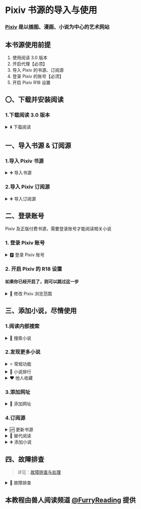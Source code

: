 # Pixiv 书源的导入与使用

### [Pixiv](www.pixiv.net) 是以插图、漫画、小说为中心的艺术网站


## 本书源使用前提
1. 使用阅读 3.0 版本
2. 开启代理【必须】
3. 导入 Pixiv 的书源、订阅源
4. 登录 Pixiv 的账号【必须】
5. 开启 Pixiv R18 设置


## 〇、下载并安装阅读
### 1.下载阅读 3.0 版本
<details>
<summary> ⬇️ 下载阅读 </summary>

点击链接，下载安装包并安装，**推荐使用共存版**
> https://miaogongzi.lanzout.com/b01rgkhhe
> 
> 最新下载链接请查看 [下载阅读](./Download.md)


### 2.了解阅读功能与用法
> 请查看[阅读是什么软件？阅读简介](./ReadMe.md)
</details>


## 一、导入书源 & 订阅源
### 1.导入 Pixiv 书源
<details><summary> ➕ 导入书源 </summary>

【**开启代理**】后，复制下方的书源链接
```
https://raw.githubusercontent.com/windyhusky/PixivSource/main/pixiv.json
```


#### 1.1 打开【订阅】页面，点击【规则订阅】
![img](./pic/SubscribeEntry.png)


#### 1.2 点击加号，粘贴链接，保存订阅
![img](./pic/SubscribeBoookSourcePixiv.jpg)


#### 1.3 点击相应订阅规则，导入并启用/更新书源
![img](./pic/SubscribeHomePage.jpg)

**首次点击【订阅规则】 即可导入**

![img](./pic/InportBookSourcePixiv.jpg)

**【系列书源】与【单篇书源】功能完全一致，导入/启用其中一个即可**

**导入之后，再次点击则会检查更新**

> 更多导入方法请查看[如何获取书源？导入书源？](./ImportBookSource.md)
</details>


### 2.导入 Pixiv 订阅源
<details><summary> ➕ 导入订阅源 </summary>

【**开启代理**】后，复制下方的订阅源链接
```
https://raw.githubusercontent.com/windyhusky/PixivSource/main/btsrk.json
```

#### 2.1 打开【订阅】页面，点击【规则订阅】
![img](./pic/SubscribeEntry.png)


#### 2.2 点击加号，更改规则类型，粘贴链接，保存订阅
**注意这里要把【书源】改成【订阅源】**

![img](./pic/SubscribeRssSourceBtsrk.jpg)


#### 2.3 点击相应订阅规则，导入并启用/更新书源
![img](./pic/SubscribeHomePage.jpg)

**首次点击【订阅规则】 即可导入**

![img](./pic/InportRssSourceBtsrk.png)

**导入之后，再次点击则会检查更新**

> 更多导入方法请查看[如何导入订阅源](./ImportRssSource.md)
</details>


## 二、登录账号
Pixiv 及正版付费书源，需要登录账号才能阅读相关小说
### 1. 登录 Pixiv 账号

<details><summary> 🅿️ 登录 Pixiv 账号 </summary>

#### 1.1 开启代理工具
此处略过，请自行学习，**最好开启【全局代理】**


#### 1.2 登录 Pixiv 账号
**我的-书源管理-点击 Pixiv 书源右侧三点菜单-登录-登录账号**

![img](./pic/PixivLogin1.jpg)

![img](./pic/PixivLoginUI.jpg)

**登录你的账号，登录成功后，点击右上角的对勾**

![img](./pic/PixivLoginIn2.jpg)

**如果需要验证码，请更换代理，或过段时间再次尝试**
</details>


### 2. 开启 Pixiv 的 R18 设置
#### 如果你已经开启了，则可以跳过这一步
<details><summary> 🔞 修改 Pixiv 浏览范围 </summary>

**再次点击登录，滑动屏幕，点击头像，再次点击头像，编辑个人资料**


#### 2.1 编辑出生年份
[Pixiv 个人资料](https://www.pixiv.net/settings/profile) - 编辑个人资料 - 出生年份

出生年份改到：**2000年或2000年之前**，确保你的年龄在20岁及以上

![img](./pic/PixivSettingsBirth.png)


#### 2.2 修改作品浏览范围
[Pixiv 设置](https://www.pixiv.net/settings/viewing) - 浏览与显示 - 年龄限制作品

根据自己情况选择显示：R18 作品 与 R18G 作品

不知道二者区别的可以查看这篇文档 [作品评级是什么？](https://www.pixiv.help/hc/zh-cn/articles/39125149371289-%E4%BD%9C%E5%93%81%E8%AF%84%E7%BA%A7%E6%98%AF%E4%BB%80%E4%B9%88)

![img](./pic/PixivSettingsView.png)
</details>


## 三、添加小说，尽情使用
### 1.阅读内部搜索
<details><summary> 🔎 搜索小说 </summary>

✅ 支持搜索：小说名称、系列小说名称、作者名称、小说标签、小说链接

![img](./pic/SearchViaLegado.png)
</details>


### 2.发现更多小说
<details><summary> ⭐️ 常规功能 </summary>

![img](./pic/DiscoverPixiv.png)
</details>


<details><summary> 👑 小说排行 </summary>

![img](./pic/DiscoverPixivRanking.png)
  - ✅ R18小说排行榜(🔞 排行榜)
  - ✅ 一般小说排行榜(🆗 排行榜)
    >（默认隐藏，可在书源设置中修改`SHOW_GENERAL_RANK`)，更改后需要在发现页面刷新分类（发现：长按"Pixiv"，刷新
</details>


<details>
<summary> ❤️ 他人收藏 </summary>

发现 - 长按"Pixiv" - 编辑 - 右上角菜单 - 设置源变量

![img](./pic/SetSourceVariable0.png)

![img](./pic/SetSourceVariable1.png)

![img](./pic/SetSourceVariable2.png)

设置源变量：输入作者ID，一行一个，可添加作者名，保存
```
12345 // 作者A
67890 # 作者B
```
发现：长按"Pixiv"，刷新，查看他人收藏

![img](./pic/SetSourceVariable0.png)

![img](./pic/DiscoverPixivLikes.png)
</details>


### 3.添加网址
<details>
<summary> 🔗 添加网址 </summary>
书架 - 菜单 - 添加网址 - 粘贴小说链接，可以同时添加多个小说的链接

![img](./pic/AddBookViaUrl1.png)
![img](./pic/AddBookViaUrl2.png)
![img](./pic/AddBookViaUrl3.png)

支持 Pixiv 多个格式的网址链接：
```
Pixiv 小说链接
https://www.pixiv.net/novel/show.php?id=20063566

Pixiv 系列小说链接
https://www.pixiv.net/novel/series/8054073
```
无法添加的链接：
```
Pixiv App 小说分享链接（删掉#号即可正常添加）
测试页面 | 唐尼瑞姆 #pixiv https://www.pixiv.net/novel/show.php?id=20063566

Pixiv 作者页面
https://www.pixiv.net/users/16721009
```
</details>


### 4.订阅源
<details><summary> 🆙 更新书源 </summary>

#### 4.0 更新书源
</details>


<details><summary> 💬 替代阅读 </summary>

#### 4.1 替代阅读搜索
受阅读所限，阅读内部搜索不可能完全支持 Pixiv 的全部搜索功能。网站的搜索功能更加全面

![img](./pic/SearchViaPixiv.png)


#### 4.2 替代阅读发现
阅读内部浏览器打开 Pixiv，即可使用 Pixiv 书源未完成的功能，如排行榜等功能
![img](./pic/PixivNovelRanking.png)
</details>


<details><summary> ➕ 添加小说 </summary>

#### 4.3 添加小说至书架
在阅读内部浏览器内打开 Pixiv 小说/系列小说页面，【刷新】，点击【加入书架】按钮添加小说到书架

- 添加小说到书架
![img](./pic/AddBookViaPixiv1.png)

- 添加系列小说到书架
![img](./pic/AddBookViaPixiv2.png)
</details>


## 四、故障排查
> 详见：[故障排查与处理](./TroubleShoot.md)
<details>
<summary> 🐞 故障排查 </summary>

### 1.确定书源可以正常使用
书架页面，搜索 `R18` 测试书源能否正常使用，以及R18设置是否开启。

#### 如果没有搜索结果，请检查一下内容：
**⓪检查 Pixiv 书源是否导入**

**①检查 Pixiv 书源是否启用**

**②检查代理是否可用**

**③检查阅读是否走了代理**

**④检查网络是否可用**

**如果上述均无问题，但依然没有搜索结果，那就是书源需要更新了**


### 2.图片无法正常显示
#### 解决措施：关闭替换净化
![img](./pic/ReplaceTurnOff.png)
</details>


## 本教程由兽人阅读频道 [@FurryReading](https://t.me/FurryReading) 提供
